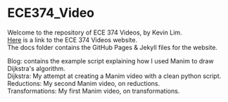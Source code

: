 # ECE374_Video

Welcome to the repository of ECE 374 Videos, by Kevin Lim. <br />
[Here][here] is a link to the ECE 374 Videos website. <br />
The docs folder contains the GitHub Pages & Jekyll files for the website.

Blog: contains the example script explaining how I used Manim to draw Dijkstra's algorithm. <br />
Dijkstra: My attempt at creating a Manim video with a clean python script. <br />
Reductions: My second Manim video, on reductions. <br />
Transformations: My first Manim video, on transformations.

[here]: https://kevtool.github.io/ECE374_Video/